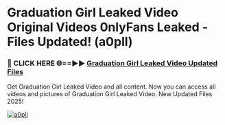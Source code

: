 # Graduation Girl Leaked Video Original Videos 0nlyFans Leaked - Files Updated! (a0pll)

<h3>🔴 CLICK HERE 🌐==►► <a href="https://tinyurl.com/ehrbuxhb" rel="nofollow">Graduation Girl Leaked Video Updated Files</a></h3>

Get Graduation Girl Leaked Video and all content. Now you can access all videos and pictures of Graduation Girl Leaked Video. New Updated Files 2025!

[![a0pll](https://i.imgur.com/lVYEuWS.gif)](https://tinyurl.com/ehrbuxhb)
